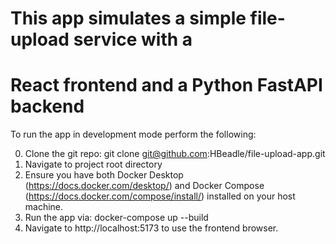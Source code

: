 # This app simulates a simple file-upload service with a 
# React frontend and a Python FastAPI backend

To run the app in development mode perform the following:

0. Clone the git repo:
    git clone git@github.com:HBeadle/file-upload-app.git
1. Navigate to project root directory
2. Ensure you have both Docker Desktop (https://docs.docker.com/desktop/) 
and Docker Compose (https://docs.docker.com/compose/install/) installed 
on your host machine.
3. Run the app via:
    docker-compose up --build
4. Navigate to http://localhost:5173 to use the frontend browser.